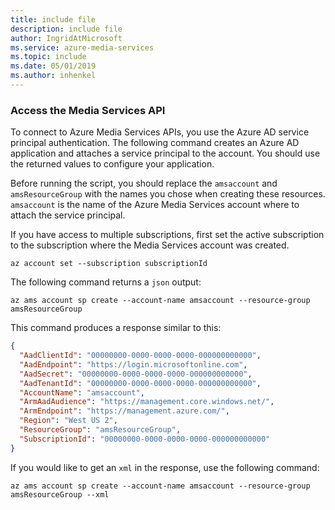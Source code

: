 ```yaml
---
title: include file
description: include file
author: IngridAtMicrosoft
ms.service: azure-media-services
ms.topic: include
ms.date: 05/01/2019
ms.author: inhenkel
---
```


### Access the Media Services API

To connect to Azure Media Services APIs, you use the Azure AD service principal authentication. The following command creates an Azure AD application and attaches a service principal to the account. You should use the returned values to configure your application.

Before running the script, you should replace the `amsaccount` and `amsResourceGroup` with the names you chose when creating these resources. `amsaccount` is the name of the Azure Media Services account where to attach the service principal.

If you have access to multiple subscriptions, first set the active subscription to the subscription where the Media Services account was created.

```azurecli
az account set --subscription subscriptionId
```

The following command returns a `json` output:

```azurecli
az ams account sp create --account-name amsaccount --resource-group amsResourceGroup
```

This command produces a response similar to this:

```json
{
  "AadClientId": "00000000-0000-0000-0000-000000000000",
  "AadEndpoint": "https://login.microsoftonline.com",
  "AadSecret": "00000000-0000-0000-0000-000000000000",
  "AadTenantId": "00000000-0000-0000-0000-000000000000",
  "AccountName": "amsaccount",
  "ArmAadAudience": "https://management.core.windows.net/",
  "ArmEndpoint": "https://management.azure.com/",
  "Region": "West US 2",
  "ResourceGroup": "amsResourceGroup",
  "SubscriptionId": "00000000-0000-0000-0000-000000000000"
}
```

If you would like to get an `xml` in the response, use the following command:

```azurecli
az ams account sp create --account-name amsaccount --resource-group amsResourceGroup --xml
```
